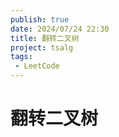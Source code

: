 ```yaml
---
publish: true
date: 2024/07/24 22:30
title: 翻转二叉树
project: tsalg
tags:
 - LeetCode
---
```


# 翻转二叉树
